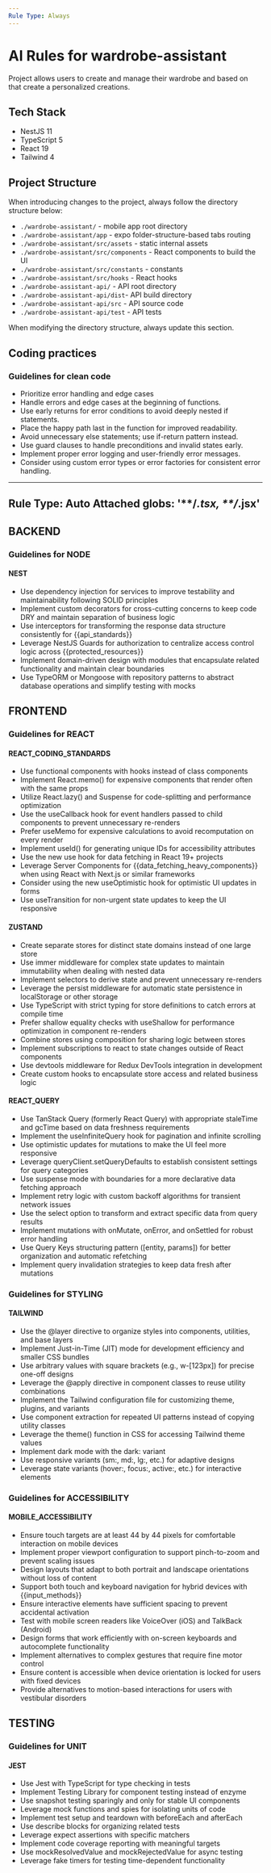 ```yaml
---
Rule Type: Always
---
```


# AI Rules for wardrobe-assistant

Project allows users to create and manage their wardrobe and based on that create a personalized creations. 

## Tech Stack

- NestJS 11
- TypeScript 5
- React 19
- Tailwind 4

## Project Structure

When introducing changes to the project, always follow the directory structure below:

- `./wardrobe-assistant/` - mobile app root directory
- `./wardrobe-assistant/app` - expo folder-structure-based tabs routing
- `./wardrobe-assistant/src/assets` - static internal assets
- `./wardrobe-assistant/src/components` - React components to build the UI
- `./wardrobe-assistant/src/constants` - constants
- `./wardrobe-assistant/src/hooks` - React hooks
- `./wardrobe-assistant-api/` - API root directory
- `./wardrobe-assistant-api/dist`- API build directory
- `./wardrobe-assistant-api/src` - API source code
- `./wardrobe-assistant-api/test` - API tests

When modifying the directory structure, always update this section.

## Coding practices

### Guidelines for clean code

- Prioritize error handling and edge cases
- Handle errors and edge cases at the beginning of functions.
- Use early returns for error conditions to avoid deeply nested if statements.
- Place the happy path last in the function for improved readability.
- Avoid unnecessary else statements; use if-return pattern instead.
- Use guard clauses to handle preconditions and invalid states early.
- Implement proper error logging and user-friendly error messages.
- Consider using custom error types or error factories for consistent error handling.


---
Rule Type: Auto Attached
globs: '**/*.tsx, **/*.jsx'
---

## BACKEND

### Guidelines for NODE

#### NEST

- Use dependency injection for services to improve testability and maintainability following SOLID principles
- Implement custom decorators for cross-cutting concerns to keep code DRY and maintain separation of business logic
- Use interceptors for transforming the response data structure consistently for {{api_standards}}
- Leverage NestJS Guards for authorization to centralize access control logic across {{protected_resources}}
- Implement domain-driven design with modules that encapsulate related functionality and maintain clear boundaries
- Use TypeORM or Mongoose with repository patterns to abstract database operations and simplify testing with mocks

## FRONTEND

### Guidelines for REACT

#### REACT_CODING_STANDARDS

- Use functional components with hooks instead of class components
- Implement React.memo() for expensive components that render often with the same props
- Utilize React.lazy() and Suspense for code-splitting and performance optimization
- Use the useCallback hook for event handlers passed to child components to prevent unnecessary re-renders
- Prefer useMemo for expensive calculations to avoid recomputation on every render
- Implement useId() for generating unique IDs for accessibility attributes
- Use the new use hook for data fetching in React 19+ projects
- Leverage Server Components for {{data_fetching_heavy_components}} when using React with Next.js or similar frameworks
- Consider using the new useOptimistic hook for optimistic UI updates in forms
- Use useTransition for non-urgent state updates to keep the UI responsive

#### ZUSTAND

- Create separate stores for distinct state domains instead of one large store
- Use immer middleware for complex state updates to maintain immutability when dealing with nested data
- Implement selectors to derive state and prevent unnecessary re-renders
- Leverage the persist middleware for automatic state persistence in localStorage or other storage
- Use TypeScript with strict typing for store definitions to catch errors at compile time
- Prefer shallow equality checks with useShallow for performance optimization in component re-renders
- Combine stores using composition for sharing logic between stores
- Implement subscriptions to react to state changes outside of React components
- Use devtools middleware for Redux DevTools integration in development
- Create custom hooks to encapsulate store access and related business logic

#### REACT_QUERY

- Use TanStack Query (formerly React Query) with appropriate staleTime and gcTime based on data freshness requirements
- Implement the useInfiniteQuery hook for pagination and infinite scrolling
- Use optimistic updates for mutations to make the UI feel more responsive
- Leverage queryClient.setQueryDefaults to establish consistent settings for query categories
- Use suspense mode with <Suspense> boundaries for a more declarative data fetching approach
- Implement retry logic with custom backoff algorithms for transient network issues
- Use the select option to transform and extract specific data from query results
- Implement mutations with onMutate, onError, and onSettled for robust error handling
- Use Query Keys structuring pattern ([entity, params]) for better organization and automatic refetching
- Implement query invalidation strategies to keep data fresh after mutations


### Guidelines for STYLING

#### TAILWIND

- Use the @layer directive to organize styles into components, utilities, and base layers
- Implement Just-in-Time (JIT) mode for development efficiency and smaller CSS bundles
- Use arbitrary values with square brackets (e.g., w-[123px]) for precise one-off designs
- Leverage the @apply directive in component classes to reuse utility combinations
- Implement the Tailwind configuration file for customizing theme, plugins, and variants
- Use component extraction for repeated UI patterns instead of copying utility classes
- Leverage the theme() function in CSS for accessing Tailwind theme values
- Implement dark mode with the dark: variant
- Use responsive variants (sm:, md:, lg:, etc.) for adaptive designs
- Leverage state variants (hover:, focus:, active:, etc.) for interactive elements


### Guidelines for ACCESSIBILITY

#### MOBILE_ACCESSIBILITY

- Ensure touch targets are at least 44 by 44 pixels for comfortable interaction on mobile devices
- Implement proper viewport configuration to support pinch-to-zoom and prevent scaling issues
- Design layouts that adapt to both portrait and landscape orientations without loss of content
- Support both touch and keyboard navigation for hybrid devices with {{input_methods}}
- Ensure interactive elements have sufficient spacing to prevent accidental activation
- Test with mobile screen readers like VoiceOver (iOS) and TalkBack (Android)
- Design forms that work efficiently with on-screen keyboards and autocomplete functionality
- Implement alternatives to complex gestures that require fine motor control
- Ensure content is accessible when device orientation is locked for users with fixed devices
- Provide alternatives to motion-based interactions for users with vestibular disorders

## TESTING

### Guidelines for UNIT

#### JEST

- Use Jest with TypeScript for type checking in tests
- Implement Testing Library for component testing instead of enzyme
- Use snapshot testing sparingly and only for stable UI components
- Leverage mock functions and spies for isolating units of code
- Implement test setup and teardown with beforeEach and afterEach
- Use describe blocks for organizing related tests
- Leverage expect assertions with specific matchers
- Implement code coverage reporting with meaningful targets
- Use mockResolvedValue and mockRejectedValue for async testing
- Leverage fake timers for testing time-dependent functionality
